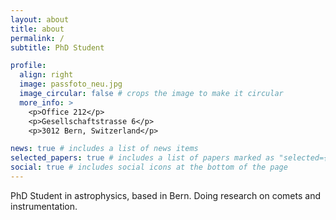 ```yaml
---
layout: about
title: about
permalink: /
subtitle: PhD Student

profile:
  align: right
  image: passfoto_neu.jpg
  image_circular: false # crops the image to make it circular
  more_info: >
    <p>Office 212</p>
    <p>Gesellschaftstrasse 6</p>
    <p>3012 Bern, Switzerland</p>

news: true # includes a list of news items
selected_papers: true # includes a list of papers marked as "selected={true}"
social: true # includes social icons at the bottom of the page
---
```


PhD Student in astrophysics, based in Bern. Doing research on comets and instrumentation.